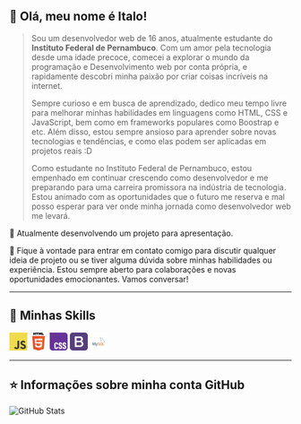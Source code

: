 ## 💜 Olá, meu nome é <strong>Italo!</strong>

> Sou um desenvolvedor web de 16 anos, atualmente estudante do **Instituto Federal de Pernambuco**. Com um amor pela tecnologia desde uma idade precoce, comecei a explorar o mundo da programação e Desenvolvimento web por conta própria, e rapidamente descobri minha paixão por criar coisas incríveis na internet.
>
> Sempre curioso e em busca de aprendizado, dedico meu tempo livre para melhorar minhas habilidades em linguagens como HTML, CSS e JavaScript, bem como em frameworks populares como Boostrap e etc. Além disso, estou sempre ansioso para aprender sobre novas tecnologias e tendências, e como elas podem ser aplicadas em projetos reais :D
>
>Como estudante no Instituto Federal de Pernambuco, estou empenhado em continuar crescendo como desenvolvedor e me preparando para uma carreira promissora na indústria de tecnologia. Estou animado com as oportunidades que o futuro me reserva e mal posso esperar para ver onde minha jornada como desenvolvedor web me levará.

🔭 Atualmente desenvolvendo um projeto para apresentação.

💬 Fique à vontade para entrar em contato comigo para discutir qualquer ideia de projeto ou se tiver alguma dúvida sobre minhas habilidades ou experiência. Estou sempre aberto para colaborações e novas oportunidades emocionantes. Vamos conversar!

----

## 🚀 Minhas Skills

<code><img height="32" src="https://raw.githubusercontent.com/github/explore/80688e429a7d4ef2fca1e82350fe8e3517d3494d/topics/javascript/javascript.png" alt="Javascript"/></code>
<code><img height="32" src="https://raw.githubusercontent.com/github/explore/80688e429a7d4ef2fca1e82350fe8e3517d3494d/topics/html/html.png" alt="HTML5"/></code>
<code><img height="32" src="https://raw.githubusercontent.com/github/explore/80688e429a7d4ef2fca1e82350fe8e3517d3494d/topics/css/css.png" alt="CSS"/></code>
<code><img height="32" src="https://raw.githubusercontent.com/github/explore/80688e429a7d4ef2fca1e82350fe8e3517d3494d/topics/bootstrap/bootstrap.png" alt="Bootstrap"/></code>
<code><img height="32" src="https://raw.githubusercontent.com/github/explore/80688e429a7d4ef2fca1e82350fe8e3517d3494d/topics/mysql/mysql.png" alt="MySQL"/></code>

---

## ⭐ Informações sobre minha conta GitHub
![GitHub Stats](https://github-readme-stats.vercel.app/api?username=italogls&show_icons=true)
